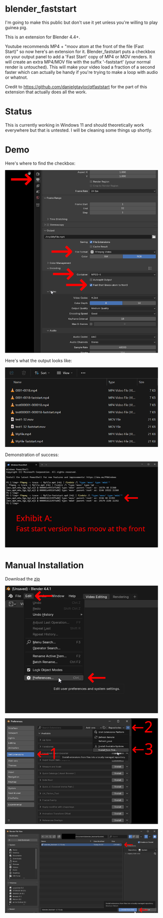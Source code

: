 # blender_faststart
I'm going to make this public but don't use it yet unless you're willing to play guinea pig. 

This is an extension for Blender 4.4+. 

Youtube recommends MP4 + "moov atom at the front of the file (Fast Start)" so now here's an extension for it. Blender_faststart puts a checkbox on your output panel to add a 'Fast Start' copy of MP4 or MOV renders. It will create an extra MP4/MOV file with the suffix '-faststart' (your normal render is untouched).  This will make your video load a fraction of a second faster which can actually be handy if you're trying to make a loop with audio or whatnot.

Credit to https://github.com/danielgtaylor/qtfaststart for the part of this extension that actually does all the work.

 # Status
 This is currently working in Windows 11 and should theoretically work everywhere but that is untested.  I will be cleaning some things up shortly.

 # Demo
 Here's where to find the checkbox:
 
 ![Find it](./examples/faststart_findit.png)
 
 Here's what the output looks like:
 
 ![Filenames](./examples/faststart_filenames.png)
 
 Demonstration of success:
 
 ![Demo](./examples/faststart_ffmpeg.png)

 # Manual Installation
 
 Download the [zip](https://github.com/usrname0/blender_faststart/blob/9b785b13095ca8e77b919fa0004dce2bce80589c/builds/blender_faststart-1.7.0.zip)
 
 ![Manual Install 1](./examples/faststart_install1.png)
 
 ![Manual Install 2](./examples/faststart_install2.png)
 
 ![Manual Install 3](./examples/faststart_install3.png)

